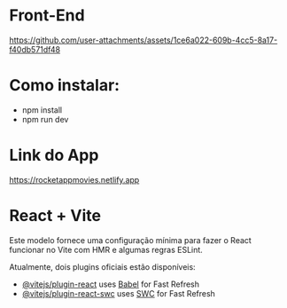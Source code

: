 # Front-End



https://github.com/user-attachments/assets/1ce6a022-609b-4cc5-8a17-f40db571df48



# Como instalar:
* npm install
* npm run dev


# Link do App

https://rocketappmovies.netlify.app

# React + Vite

Este modelo fornece uma configuração mínima para fazer o React funcionar no Vite com HMR e algumas regras ESLint.

Atualmente, dois plugins oficiais estão disponíveis:

- [@vitejs/plugin-react](https://github.com/vitejs/vite-plugin-react/blob/main/packages/plugin-react/README.md) uses [Babel](https://babeljs.io/) for Fast Refresh
- [@vitejs/plugin-react-swc](https://github.com/vitejs/vite-plugin-react-swc) uses [SWC](https://swc.rs/) for Fast Refresh
